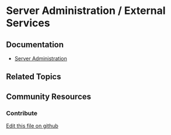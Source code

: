 # Server Administration / External Services

## Documentation

* [Server Administration](https://portal.liferay.dev/docs/7-2/user/-/knowledge_base/u/server-administration)

## Related Topics


## Community Resources


### Contribute

[Edit this file on github](https://github.com/olafk/controlpanel-documentation-docs/blob/master/md/72en/com_liferay_server_admin_web_portlet_ServerAdminPortlet/external-services.md)
